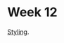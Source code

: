 # Week 12

[Styling](https://kristinegudmundsen.github.io/CodeWords/SKO/Week_12/MajorProjectSketch14/).
